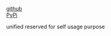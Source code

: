 
[github](https://github.com/eaybek/unified/)  
[PyPi](https://pypi.org/project/unified/)  

unified reserved for self usage purpose

